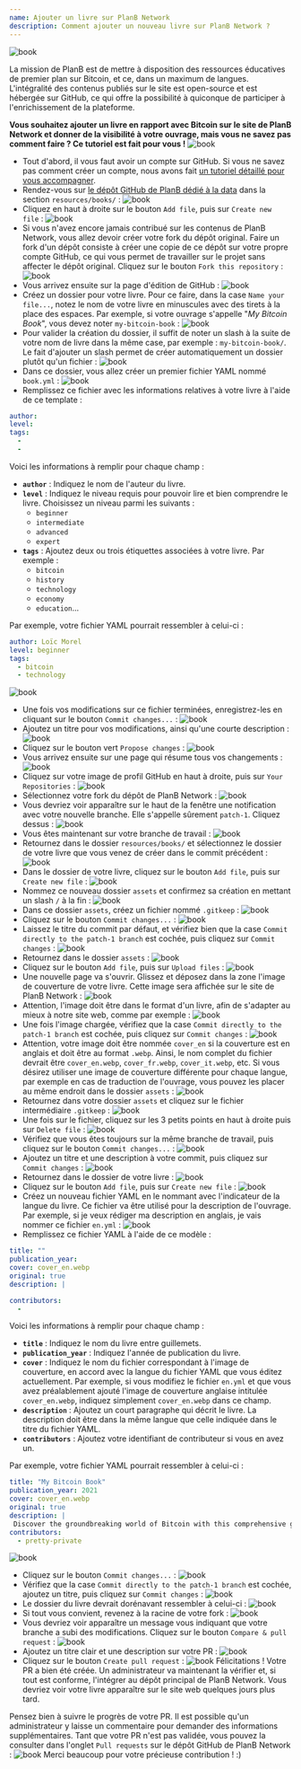 ```yaml
---
name: Ajouter un livre sur PlanB Network
description: Comment ajouter un nouveau livre sur PlanB Network ?
---
```

![book](assets/cover.webp)

La mission de PlanB est de mettre à disposition des ressources éducatives de premier plan sur Bitcoin, et ce, dans un maximum de langues. L'intégralité des contenus publiés sur le site est open-source et est hébergée sur GitHub, ce qui offre la possibilité à quiconque de participer à l'enrichissement de la plateforme.

**Vous souhaitez ajouter un livre en rapport avec Bitcoin sur le site de PlanB Network et donner de la visibilité à votre ouvrage, mais vous ne savez pas comment faire ? Ce tutoriel est fait pour vous !**
![book](assets/01.webp)
- Tout d'abord, il vous faut avoir un compte sur GitHub. Si vous ne savez pas comment créer un compte, nous avons fait [un tutoriel détaillé pour vous accompagner](https://planb.network/tutorials/others/create-github-account).
- Rendez-vous sur [le dépôt GitHub de PlanB dédié à la data](https://github.com/PlanB-Network/bitcoin-educational-content/tree/dev/resources/books) dans la section `resources/books/` :
![book](assets/02.webp)
- Cliquez en haut à droite sur le bouton `Add file`, puis sur `Create new file` :
![book](assets/03.webp)
- Si vous n'avez encore jamais contribué sur les contenus de PlanB Network, vous allez devoir créer votre fork du dépôt original. Faire un fork d'un dépôt consiste à créer une copie de ce dépôt sur votre propre compte GitHub, ce qui vous permet de travailler sur le projet sans affecter le dépôt original. Cliquez sur le bouton `Fork this repository` :
![book](assets/04.webp)
- Vous arrivez ensuite sur la page d'édition de GitHub :
![book](assets/05.webp)
- Créez un dossier pour votre livre. Pour ce faire, dans la case `Name your file...`, notez le nom de votre livre en minuscules avec des tirets à la place des espaces. Par exemple, si votre ouvrage s'appelle "*My Bitcoin Book*", vous devez noter `my-bitcoin-book` :
![book](assets/06.webp)
- Pour valider la création du dossier, il suffit de noter un slash à la suite de votre nom de livre dans la même case, par exemple : `my-bitcoin-book/`. Le fait d'ajouter un slash permet de créer automatiquement un dossier plutôt qu'un fichier :
![book](assets/07.webp)
- Dans ce dossier, vous allez créer un premier fichier YAML nommé `book.yml` :
![book](assets/08.webp)
- Remplissez ce fichier avec les informations relatives à votre livre à l'aide de ce template :

```yaml
author: 
level: 
tags:
  - 
  - 
```

Voici les informations à remplir pour chaque champ :
- **`author`** : Indiquez le nom de l'auteur du livre.
- **`level`** : Indiquez le niveau requis pour pouvoir lire et bien comprendre le livre. Choisissez un niveau parmi les suivants :
	- `beginner`
	- `intermediate`
	- `advanced`
	- `expert`
- **`tags`** : Ajoutez deux ou trois étiquettes associées à votre livre. Par exemple :
    - `bitcoin`
    - `history`
    - `technology`
    - `economy`
    - `education`...

Par exemple, votre fichier YAML pourrait ressembler à celui-ci : 

```yaml
author: Loïc Morel
level: beginner
tags:
  - bitcoin
  - technology
```

![book](assets/09.webp)
- Une fois vos modifications sur ce fichier terminées, enregistrez-les en cliquant sur le bouton `Commit changes...` :
![book](assets/10.webp)
- Ajoutez un titre pour vos modifications, ainsi qu'une courte description :
![book](assets/11.webp)
- Cliquez sur le bouton vert `Propose changes` :
![book](assets/12.webp)
- Vous arrivez ensuite sur une page qui résume tous vos changements :
![book](assets/13.webp)
- Cliquez sur votre image de profil GitHub en haut à droite, puis sur `Your Repositories` :
![book](assets/14.webp)
- Sélectionnez votre fork du dépôt de PlanB Network :
![book](assets/15.webp)
- Vous devriez voir apparaître sur le haut de la fenêtre une notification avec votre nouvelle branche. Elle s'appelle sûrement `patch-1`. Cliquez dessus :
![book](assets/16.webp)
- Vous êtes maintenant sur votre branche de travail :
![book](assets/17.webp)
- Retournez dans le dossier `resources/books/` et sélectionnez le dossier de votre livre que vous venez de créer dans le commit précédent :
![book](assets/18.webp)
- Dans le dossier de votre livre, cliquez sur le bouton `Add file`, puis sur `Create new file` :
![book](assets/19.webp)
- Nommez ce nouveau dossier `assets` et confirmez sa création en mettant un slash `/` à la fin :
![book](assets/20.webp)
- Dans ce dossier `assets`, créez un fichier nommé `.gitkeep` :
![book](assets/21.webp)
- Cliquez sur le bouton `Commit changes...` :
![book](assets/22.webp)
- Laissez le titre du commit par défaut, et vérifiez bien que la case `Commit directly to the patch-1 branch` est cochée, puis cliquez sur `Commit changes` :
![book](assets/23.webp)
- Retournez dans le dossier `assets` :
![book](assets/24.webp)
- Cliquez sur le bouton `Add file`, puis sur `Upload files` :
![book](assets/25.webp)
- Une nouvelle page va s'ouvrir. Glissez et déposez dans la zone l'image de couverture de votre livre. Cette image sera affichée sur le site de PlanB Network :
![book](assets/26.webp)
- Attention, l'image doit être dans le format d'un livre, afin de s'adapter au mieux à notre site web, comme par exemple :
![book](assets/27.webp)
- Une fois l'image chargée, vérifiez que la case `Commit directly to the patch-1 branch` est cochée, puis cliquez sur `Commit changes` : 
![book](assets/28.webp)
- Attention, votre image doit être nommée `cover_en` si la couverture est en anglais et doit être au format `.webp`. Ainsi, le nom complet du fichier devrait être `cover_en.webp`, `cover_fr.webp`, `cover_it.webp`, etc. Si vous désirez utiliser une image de couverture différente pour chaque langue, par exemple en cas de traduction de l'ouvrage, vous pouvez les placer au même endroit dans le dossier `assets` :
![book](assets/29.webp)
- Retournez dans votre dossier `assets` et cliquez sur le fichier intermédiaire `.gitkeep` :
![book](assets/30.webp)
- Une fois sur le fichier, cliquez sur les 3 petits points en haut à droite puis sur `Delete file` :
![book](assets/31.webp)
- Vérifiez que vous êtes toujours sur la même branche de travail, puis cliquez sur le bouton `Commit changes...` :
![book](assets/32.webp)
- Ajoutez un titre et une description à votre commit, puis cliquez sur `Commit changes` :
![book](assets/33.webp)
- Retournez dans le dossier de votre livre :
![book](assets/34.webp)
- Cliquez sur le bouton `Add file`, puis sur `Create new file` :
![book](assets/35.webp)
- Créez un nouveau fichier YAML en le nommant avec l'indicateur de la langue du livre. Ce fichier va être utilisé pour la description de l'ouvrage. Par exemple, si je veux rédiger ma description en anglais, je vais nommer ce fichier `en.yml` :
![book](assets/36.webp)
- Remplissez ce fichier YAML à l'aide de ce modèle :
```yaml
title: ""
publication_year: 
cover: cover_en.webp
original: true
description: |

contributors:
  - 
```

Voici les informations à remplir pour chaque champ :
- **`title`** : Indiquez le nom du livre entre guillemets.
- **`publication_year`** : Indiquez l'année de publication du livre.
- **`cover`** : Indiquez le nom du fichier correspondant à l'image de couverture, en accord avec la langue du fichier YAML que vous éditez actuellement. Par exemple, si vous modifiez le fichier `en.yml` et que vous avez préalablement ajouté l'image de couverture anglaise intitulée `cover_en.webp`, indiquez simplement `cover_en.webp` dans ce champ.
- **`description`** : Ajoutez un court paragraphe qui décrit le livre. La description doit être dans la même langue que celle indiquée dans le titre du fichier YAML.
- **`contributors`** : Ajoutez votre identifiant de contributeur si vous en avez un.

Par exemple, votre fichier YAML pourrait ressembler à celui-ci : 

```yaml
title: "My Bitcoin Book"
publication_year: 2021
cover: cover_en.webp
original: true
description: |
 Discover the groundbreaking world of Bitcoin with this comprehensive guide tailored for beginners. My Bitcoin Book demystifies the complexities of Bitcoin, providing a clear and concise introduction to how the protocol works. From its revolutionary technology to its potential impact on the global economy, this book offers invaluable insights and practical knowledge. Perfect for those new to Bitcoin, it covers the basics, security tips, and the future of digital finance. Dive into the future of money and empower yourself with the knowledge to navigate the digital age confidently.
contributors:
  - pretty-private
```

![book](assets/37.webp)
- Cliquez sur le bouton `Commit changes...` :
![book](assets/38.webp)
- Vérifiez que la case `Commit directly to the patch-1 branch` est cochée, ajoutez un titre, puis cliquez sur `Commit changes` :
![book](assets/39.webp)
- Le dossier du livre devrait dorénavant ressembler à celui-ci :
![book](assets/40.webp)
- Si tout vous convient, revenez à la racine de votre fork :
![book](assets/41.webp)
- Vous devriez voir apparaître un message vous indiquant que votre branche a subi des modifications. Cliquez sur le bouton `Compare & pull request` :
![book](assets/42.webp)
- Ajoutez un titre clair et une description sur votre PR :
![book](assets/43.webp)
- Cliquez sur le bouton `Create pull request` :
![book](assets/44.webp)
Félicitations ! Votre PR a bien été créée. Un administrateur va maintenant la vérifier et, si tout est conforme, l'intégrer au dépôt principal de PlanB Network. Vous devriez voir votre livre apparaître sur le site web quelques jours plus tard.

Pensez bien à suivre le progrès de votre PR. Il est possible qu'un administrateur y laisse un commentaire pour demander des informations supplémentaires. Tant que votre PR n'est pas validée, vous pouvez la consulter dans l'onglet `Pull requests` sur le dépôt GitHub de PlanB Network :
![book](assets/45.webp)
Merci beaucoup pour votre précieuse contribution ! :)